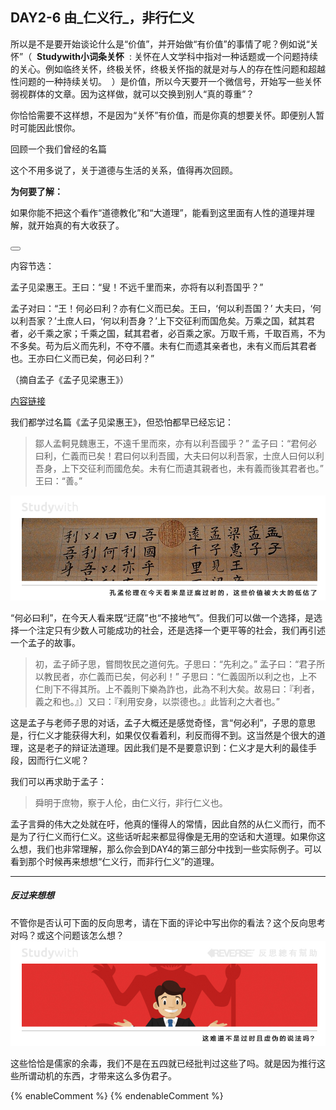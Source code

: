 ## DAY2-6 由_仁义行_，非行仁义

所以是不是要开始谈论什么是“价值”，并开始做“有价值”的事情了呢？例如说“关怀”（&nbsp;&nbsp;**Studywith小词条关怀**&nbsp;&nbsp;:&nbsp;关怀在人文学科中指对一种话题或一个问题持续的关心。例如临终关怀，终极关怀，终极关怀指的就是对与人的存在性问题和超越性问题的一种持续关切。&nbsp;&nbsp;）是价值，所以今天要开一个微信号，开始写一些关怀弱视群体的文章。因为这样做，就可以交换到别人“真的尊重”？

你恰恰需要不这样想，不是因为“关怀”有价值，而是你真的想要关怀。即便别人暂时可能因此恨你。

<!--sec data-title="Studywith知识链接" data-id="section46" data-show=true ces-->

回顾一个我们曾经的名篇

这个不用多说了，关于道德与生活的关系，值得再次回顾。

**为何要了解：**

如果你能不把这个看作“道德教化”和“大道理”，能看到这里面有人性的道理并理解，就开始真的有大收获了。

<button class="section" target="section47" show="展开具体内容" hide="收起具体内容" ></button>

<!--endsec-->

<!--sec data-title="链接内容" aria-expanded="false" data-id="section47" data-show=false ces-->

内容节选：

孟子见梁惠王。王曰：“叟！不远千里而来，亦将有以利吾国乎？”

孟子对曰：“王！何必曰利？亦有仁义而已矣。王曰，‘何以利吾国？’ 大夫曰，‘何以利吾家？’土庶人曰，‘何以利吾身？’上下交征利而国危矣。万乘之国，弑其君者，必千乘之家；千乘之国，弑其君者，必百乘之家。万取千焉，千取百焉，不为不多矣。苟为后义而先利，不夺不餍。未有仁而遗其亲者也，未有义而后其君者也。王亦曰仁义而已矣，何必曰利？”

（摘自孟子《孟子见梁惠王》）

[内容链接](http://www.gushiwen.org/GuShiWen_fac451b088.aspx)

<!--endsec-->

我们都学过名篇《孟子见梁惠王》，但恐怕都早已经忘记：

> 鄒人孟軻見魏惠王，不遠千里而來，亦有以利吾國乎？” 孟子曰：“君何必曰利，仁義而已矣！君曰何以利吾國，大夫曰何以利吾家，士庶人曰何以利吾身，上下交征利而國危矣。未有仁而遺其親者也，未有義而後其君者也。” 王曰：“善。”

![](/assets/15.jpg)

“何必曰利”，在今天人看来既“迂腐”也“不接地气”。但我们可以做一个选择，是选择一个注定只有少数人可能成功的社会，还是选择一个更平等的社会，我们再引述一个孟子的故事。

> 初，孟子師子思，嘗問牧民之道何先。子思曰：“先利之。” 孟子曰：“君子所以教民者，亦仁義而已矣，何必利！” 子思曰：“仁義固所以利之也，上不仁則下不得其所。上不義則下樂為詐也，此為不利大矣。故易曰：『利者，義之和也。』〕又曰：『利用安身，以崇德也。』此皆利之大者也。”

这是孟子与老师子思的对话，孟子大概还是感觉奇怪，言“何必利”，子思的意思是，行仁义才能获得大利，如果仅仅看着利，利反而得不到。这当然是个很大的道理，这是老子的辩证法道理。因此我们是不是要意识到：仁义才是大利的最佳手段，因而行仁义呢？

我们可以再求助于孟子：

> 舜明于庶物，察于人伦，由仁义行，非行仁义也。

孟子言舜的伟大之处就在吁，他真的懂得人的常情，因此自然的从仁义而行，而不是为了行仁义而行仁义。这些话听起来都显得像是无用的空话和大道理。如果你这么想，我们也非常理解，那么你会到DAY4的第三部分中找到一些实际例子。可以看到那个时候再来想想“仁义行，而非行仁义”的道理。



---

##### 反过来想想

不管你是否认可下面的反向思考，请在下面的评论中写出你的看法？这个反向思考对吗？或这个问题该怎么想？![](/assets/37.jpg)

这些恰恰是儒家的余毒，我们不是在五四就已经批判过这些了吗。就是因为推行这些所谓动机的东西，才带来这么多伪君子。

{% enableComment %}
{% endenableComment %}


